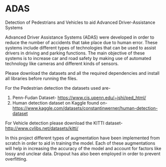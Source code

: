 # ADAS
Detection of Pedestrians and Vehicles to aid Advanced  Driver-Assistance Systems

Advanced Driver Assistance Systems (ADAS) were developed in order to reduce the number of accidents that take place due to human error. These systems include different types of technologies that can be used to assist drivers in driving and parking functions. The main objective of these systems is to increase car and road safety by making use of automated technology like cameras and different kinds of sensors.

Please download the datasets and all the required dependencies and install all libraries before running the files.

For the Pedestrian detection the datasets used are-
1. Penn-Fudan Dataset- https://www.cis.upenn.edu/~jshi/ped_html/
2. Human detection dataset on Kaggle found on- https://www.kaggle.com/datasets/constantinwerner/human-detection-dataset

For Vehicle detection please download the KITTI dataset- http://www.cvlibs.net/datasets/kitti/

In this project different types of augmentation have been implemented from scratch in order to aid in training the model. Each of these augmentations will help in increasing the accuracy of the model and account for factors like lossy and unclear data. Dropout has also been employed in order to prevent overfitting.
